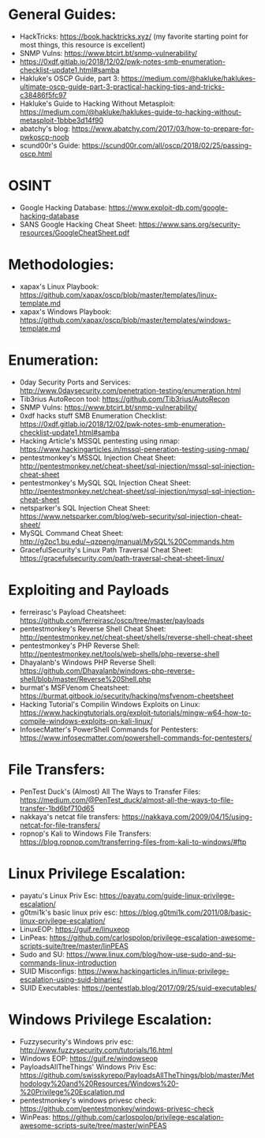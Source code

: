 # General Guides:
- HackTricks: https://book.hacktricks.xyz/ (my favorite starting point for most things, this resource is excellent)
- SNMP Vulns: https://www.btcirt.bt/snmp-vulnerability/
- https://0xdf.gitlab.io/2018/12/02/pwk-notes-smb-enumeration-checklist-update1.html#samba
- Hakluke's OSCP Guide, part 3: https://medium.com/@hakluke/haklukes-ultimate-oscp-guide-part-3-practical-hacking-tips-and-tricks-c38486f5fc97
- Hakluke's Guide to Hacking Without Metasploit: https://medium.com/@hakluke/haklukes-guide-to-hacking-without-metasploit-1bbbe3d14f90
- abatchy's blog: https://www.abatchy.com/2017/03/how-to-prepare-for-pwkoscp-noob
- scund00r's Guide: https://scund00r.com/all/oscp/2018/02/25/passing-oscp.html

# OSINT
- Google Hacking Database: https://www.exploit-db.com/google-hacking-database
- SANS Google Hacking Cheat Sheet: https://www.sans.org/security-resources/GoogleCheatSheet.pdf

# Methodologies:
- xapax's Linux Playbook: https://github.com/xapax/oscp/blob/master/templates/linux-template.md
- xapax's Windows Playbook: https://github.com/xapax/oscp/blob/master/templates/windows-template.md

# Enumeration:
- 0day Security Ports and Services: http://www.0daysecurity.com/penetration-testing/enumeration.html
- Tib3rius AutoRecon tool: https://github.com/Tib3rius/AutoRecon
- SNMP Vulns: https://www.btcirt.bt/snmp-vulnerability/
- 0xdf hacks stuff SMB Enumeration Checklist: https://0xdf.gitlab.io/2018/12/02/pwk-notes-smb-enumeration-checklist-update1.html#samba
- Hacking Article's MSSQL pentesting using nmap: https://www.hackingarticles.in/mssql-peneration-testing-using-nmap/
- pentestmonkey's MSSQL Injection Cheat Sheet: http://pentestmonkey.net/cheat-sheet/sql-injection/mssql-sql-injection-cheat-sheet
- pentestmonkey's MySQL SQL Injection Cheat Sheet: http://pentestmonkey.net/cheat-sheet/sql-injection/mysql-sql-injection-cheat-sheet
- netsparker's SQL Injection Cheat Sheet: https://www.netsparker.com/blog/web-security/sql-injection-cheat-sheet/
- MySQL Command Cheat Sheet: http://g2pc1.bu.edu/~qzpeng/manual/MySQL%20Commands.htm
- GracefulSecurity's Linux Path Traversal Cheat Sheet: https://gracefulsecurity.com/path-traversal-cheat-sheet-linux/

# Exploiting and Payloads
- ferreirasc's Payload Cheatsheet: https://github.com/ferreirasc/oscp/tree/master/payloads
- pentestmonkey's Reverse Shell Cheat Sheet: http://pentestmonkey.net/cheat-sheet/shells/reverse-shell-cheat-sheet
- pentestmonkey's PHP Reverse Shell: http://pentestmonkey.net/tools/web-shells/php-reverse-shell
- Dhayalanb's Windows PHP Reverse Shell: https://github.com/Dhayalanb/windows-php-reverse-shell/blob/master/Reverse%20Shell.php
- burmat's MSFVenom Cheatsheet: https://burmat.gitbook.io/security/hacking/msfvenom-cheetsheet
- Hacking Tutorial's Compilin Windows Exploits on Linux: https://www.hackingtutorials.org/exploit-tutorials/mingw-w64-how-to-compile-windows-exploits-on-kali-linux/
- InfosecMatter's PowerShell Commands for Pentesters: https://www.infosecmatter.com/powershell-commands-for-pentesters/

# File Transfers:
- PenTest Duck's (Almost) All The Ways to Transfer Files: https://medium.com/@PenTest_duck/almost-all-the-ways-to-file-transfer-1bd6bf710d65
- nakkaya's netcat file transfers: https://nakkaya.com/2009/04/15/using-netcat-for-file-transfers/
- ropnop's Kali to Windows File Transfers: https://blog.ropnop.com/transferring-files-from-kali-to-windows/#ftp

# Linux Privilege Escalation:
- payatu's Linux Priv Esc: https://payatu.com/guide-linux-privilege-escalation/
- g0tmi1k's basic linux priv esc: https://blog.g0tmi1k.com/2011/08/basic-linux-privilege-escalation/ 
- LinuxEOP: https://guif.re/linuxeop
- LinPeas: https://github.com/carlospolop/privilege-escalation-awesome-scripts-suite/tree/master/linPEAS
- Sudo and SU: https://www.linux.com/blog/how-use-sudo-and-su-commands-linux-introduction
- SUID Misconfigs: https://www.hackingarticles.in/linux-privilege-escalation-using-suid-binaries/
- SUID Executables: https://pentestlab.blog/2017/09/25/suid-executables/

# Windows Privilege Escalation:
- Fuzzysecurity's Windows priv esc: http://www.fuzzysecurity.com/tutorials/16.html 
- Windows EOP: https://guif.re/windowseop
- PayloadsAllTheThings' Windows Priv Esc: https://github.com/swisskyrepo/PayloadsAllTheThings/blob/master/Methodology%20and%20Resources/Windows%20-%20Privilege%20Escalation.md
- pentestmonkey's windows privesc check: https://github.com/pentestmonkey/windows-privesc-check
- WinPeas: https://github.com/carlospolop/privilege-escalation-awesome-scripts-suite/tree/master/winPEAS

